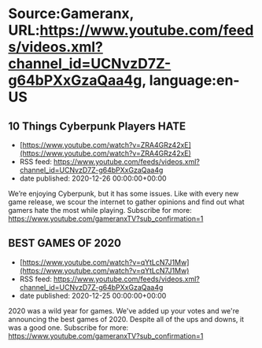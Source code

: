 # Source:Gameranx, URL:https://www.youtube.com/feeds/videos.xml?channel_id=UCNvzD7Z-g64bPXxGzaQaa4g, language:en-US

## 10 Things Cyberpunk Players HATE
 - [https://www.youtube.com/watch?v=ZRA4GRz42xE](https://www.youtube.com/watch?v=ZRA4GRz42xE)
 - RSS feed: https://www.youtube.com/feeds/videos.xml?channel_id=UCNvzD7Z-g64bPXxGzaQaa4g
 - date published: 2020-12-26 00:00:00+00:00

We’re enjoying Cyberpunk, but it has some issues. Like with every new game release, we scour the internet to gather opinions and find out what gamers hate the most while playing.
Subscribe for more: https://www.youtube.com/gameranxTV?sub_confirmation=1

## BEST GAMES OF 2020
 - [https://www.youtube.com/watch?v=qYtLcN7J1Mw](https://www.youtube.com/watch?v=qYtLcN7J1Mw)
 - RSS feed: https://www.youtube.com/feeds/videos.xml?channel_id=UCNvzD7Z-g64bPXxGzaQaa4g
 - date published: 2020-12-25 00:00:00+00:00

2020 was a wild year for games. We've added up your votes and we're announcing the best games of 2020. Despite all of the ups and downs, it was a good one.
Subscribe for more: https://www.youtube.com/gameranxTV?sub_confirmation=1

